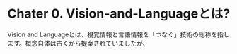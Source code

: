 # Chater 0. Vision-and-Languageとは?
Vision and Languageとは、視覚情報と言語情報を「つなぐ」技術の総称を指します。概念自体は古くから提案されていましたが、
